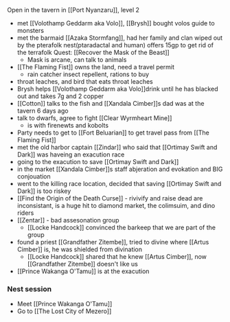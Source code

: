 Open in the tavern in [[Port Nyanzaru]], level 2
- met [[Volothamp Geddarm aka Volo]], [[Brysh]] bought volos guide to monsters
- met the barmaid [[Azaka Stormfang]], had her family and clan wiped out by the pterafolk nest(ptaradactal and human) offers 15gp to get rid of the terrafolk Quest: [[Recover the Mask of the Beast]]
	- Mask is arcane, can talk to animals
- [[The Flaming Fist]] owns the land, need a travel permit
	- rain catcher insect repellent, rations to buy
- throat leaches, and bird that eats throat leaches
- Brysh helps [[Volothamp Geddarm aka Volo]]drink until he has blacked out and takes 7g and 2 copper
- [[Cotton]] talks to the fish and [[Xandala Cimber]]s dad was at the tavern 6 days ago
- talk to dwarfs, agree to fight [[Clear Wyrmheart Mine]]
	- is with firenewts and kobolts
- Party needs to get to [[Fort Beluarian]] to get travel pass from [[The Flaming Fist]]
- met the old harbor captain [[Zindar]] who said that [[Ortimay Swift and Dark]] was haveing an exacution race
- going to the exacution to save [[Ortimay Swift and Dark]]
- in the market [[Xandala Cimber]]s staff abjeration and evokation and BIG conjouation
- went to the killing race location, decided that saving [[Ortimay Swift and Dark]] is too riskey
- [[Find the Origin of the Death Curse]] - rivivify and raise dead are inconsistant, is a huge hit to diamond market, the colimsuim, and dino riders
- [[Zentar]] - bad assesonation group 
	- [[Locke Handcock]] convinced the barkeep that we are part of the group
- found a priest [[Grandfather Zitembe]], tried to divine where [[Artus Cimber]] is, he was shielded from divination
	- [[Locke Handcock]] shared that he knew [[Artus Cimber]], now [[Grandfather Zitembe]] doesn't like us
- [[Prince Wakanga O'Tamu]] is at the exacution

### Nest session
- Meet [[Prince Wakanga O'Tamu]]
- Go to [[The Lost City of Mezero]]